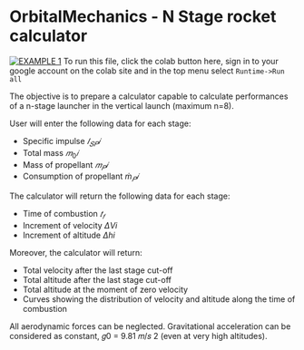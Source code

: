 # OrbitalMechanics - N Stage rocket calculator
[![EXAMPLE 1](https://colab.research.google.com/assets/colab-badge.svg)](https://colab.research.google.com/drive/1cTd-lX3T6UKBu04zrcXPyZ0rLAMOeZWy?usp=sharing) To run this file, click the colab button here, sign in to your google account on the colab site and in the top menu select `Runtime->Run all`

The objective is to prepare a calculator capable to calculate performances of a n-stage launcher in the vertical launch (maximum n=8).

User will enter the following data for each stage:
- Specific impulse $𝐼_{𝑆𝑃} 𝑖$
- Total mass $𝑚_0 𝑖$
- Mass of propellant $𝑚_𝑃 𝑖$
- Consumption of propellant $\dot{m}_𝑃 𝑖$
  
The calculator will return the following data for each stage:
- Time of combustion $𝑡_𝑓$
- Increment of velocity $\Delta Vi$
- Increment of altitude $\Delta hi$
  
Moreover, the calculator will return:
- Total velocity after the last stage cut-off
- Total altitude after the last stage cut-off
- Total altitude at the moment of zero velocity
- Curves showing the distribution of velocity and altitude along the time of combustion
 
All aerodynamic forces can be neglected. Gravitational acceleration can be considered as constant, 𝑔0 = 9.81 𝑚/𝑠
2
(even at very high altitudes).
